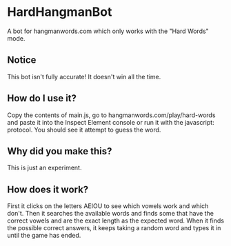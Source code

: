 # HardHangmanBot
A bot for hangmanwords.com which only works with the "Hard Words" mode.
## Notice
This bot isn't fully accurate! It doesn't win all the time.
## How do I use it?
Copy the contents of main.js, go to hangmanwords.com/play/hard-words and paste it into the Inspect Element console or run it with the javascript: protocol. You should see it attempt to guess the word.
## Why did you make this?
This is just an experiment.
## How does it work?
First it clicks on the letters AEIOU to see which vowels work and which don't. Then it searches the available words and finds some that have the correct vowels and are the exact length as the expected word. When it finds the possible correct answers, it keeps taking a random word and types it in until the game has ended.
